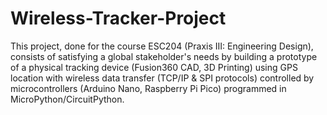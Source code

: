 # Wireless-Tracker-Project
This project, done for the course ESC204 (Praxis III: Engineering Design), consists of satisfying a global stakeholder's needs by building a prototype of a physical tracking device (Fusion360 CAD, 3D Printing) using GPS location with wireless data transfer (TCP/IP &amp; SPI protocols) controlled by microcontrollers (Arduino Nano, Raspberry Pi Pico) programmed in MicroPython/CircuitPython.
